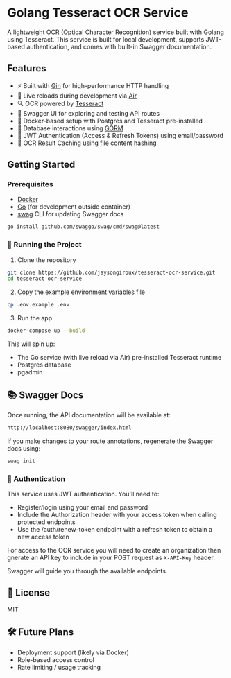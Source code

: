 # Golang Tesseract OCR Service

A lightweight OCR (Optical Character Recognition) service built with Golang using Tesseract. This service is built for local development, supports JWT-based authentication, and comes with built-in Swagger documentation.

## Features

- ⚡️ Built with [Gin](https://github.com/gin-gonic/gin) for high-performance HTTP handling
- 🔁 Live reloads during development via [Air](https://github.com/cosmtrek/air)
- 🔍 OCR powered by [Tesseract](https://github.com/tesseract-ocr/tesseract)
- 📘 Swagger UI for exploring and testing API routes
- 🐳 Docker-based setup with Postgres and Tesseract pre-installed
- 🧠 Database interactions using [GORM](https://gorm.io/)
- 🔐 JWT Authentication (Access & Refresh Tokens) using email/password
- 📀 OCR Result Caching using file content hashing

## Getting Started

### Prerequisites

- [Docker](https://www.docker.com/)
- [Go](https://golang.org/) (for development outside container)
- [swag](https://github.com/swaggo/swag) CLI for updating Swagger docs

```bash
go install github.com/swaggo/swag/cmd/swag@latest
```

### 🚀 Running the Project
1. Clone the repository
```bash
git clone https://github.com/jaysongiroux/tesseract-ocr-service.git
cd tesseract-ocr-service
```

2. Copy the example environment variables file
```bash
cp .env.example .env
```
3. Run the app
```bash
docker-compose up --build
```
This will spin up:
- The Go service (with live reload via Air) pre-installed Tesseract runtime
- Postgres database
- pgadmin

## 📚 Swagger Docs
Once running, the API documentation will be available at:

```bash
http://localhost:8080/swagger/index.html
```
If you make changes to your route annotations, regenerate the Swagger docs using:

```bash
swag init
```

### 🔐 Authentication
This service uses JWT authentication. You'll need to:

- Register/login using your email and password
- Include the Authorization header with your access token when calling protected endpoints
- Use the /auth/renew-token endpoint with a refresh token to obtain a new access token

For access to the OCR service you will need to create an organization then gnerate an API key to include in your POST request as `X-API-Key` header. 

Swagger will guide you through the available endpoints.

## 📄 License
MIT

## 🛠️ Future Plans
- Deployment support (likely via Docker)
- Role-based access control
- Rate limiting / usage tracking
